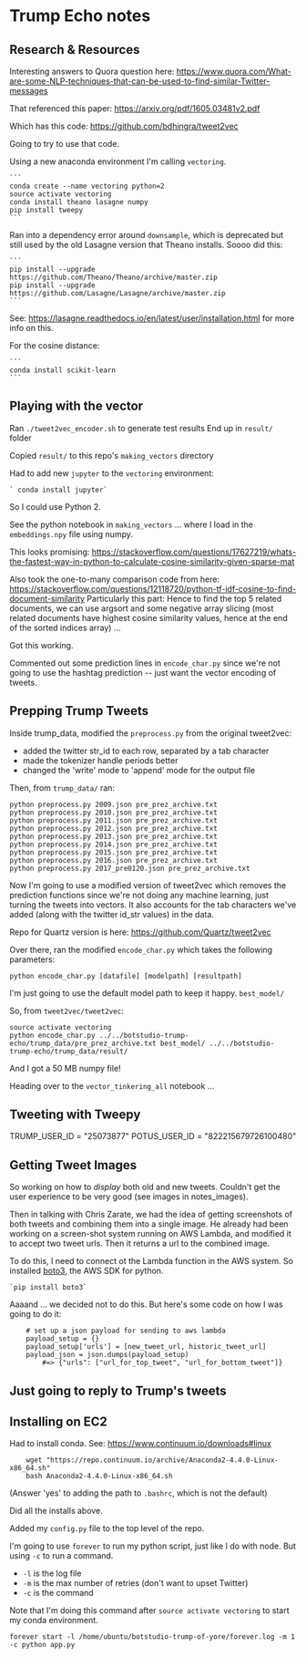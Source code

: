 # Trump Echo notes

## Research & Resources

Interesting answers to Quora question here: https://www.quora.com/What-are-some-NLP-techniques-that-can-be-used-to-find-similar-Twitter-messages

That referenced this paper: 
https://arxiv.org/pdf/1605.03481v2.pdf

Which has this code:
https://github.com/bdhingra/tweet2vec

Going to try to use that code.

Using a new anaconda environment I'm calling `vectoring`.

    ```
    conda create --name vectoring python=2
    source activate vectoring
    conda install theano lasagne numpy
    pip install tweepy
    ```

Ran into a dependency error around `downsample`, which is deprecated but still used by the old Lasagne version that Theano installs. Soooo did this:

    ```
    pip install --upgrade https://github.com/Theano/Theano/archive/master.zip
    pip install --upgrade https://github.com/Lasagne/Lasagne/archive/master.zip
    ```

See: https://lasagne.readthedocs.io/en/latest/user/installation.html for more info on this.

For the cosine distance:

    ```
    conda install scikit-learn
    ```


## Playing with the vector

Ran `./tweet2vec_encoder.sh` to generate test results
End up in `result/` folder

Copied `result/` to this repo's `making_vectors` directory 

Had to add new `jupyter` to the `vectoring` environment:

    ` conda install jupyter`
    
So I could use Python 2.

See the python notebook in `making_vectors` ... where I load in the `embeddings.npy` file using numpy.

This looks promising:
https://stackoverflow.com/questions/17627219/whats-the-fastest-way-in-python-to-calculate-cosine-similarity-given-sparse-mat


Also took the one-to-many comparison code from here: 
https://stackoverflow.com/questions/12118720/python-tf-idf-cosine-to-find-document-similarity
Particularly this part: 
    Hence to find the top 5 related documents, we can use argsort and some negative array slicing (most related documents have highest cosine similarity values, hence at the end of the sorted indices array) ...
    
Got this working.
    
Commented out some prediction lines in `encode_char.py` since we're not going to use the hashtag prediction -- just want the vector encoding of tweets.
    
## Prepping Trump Tweets

Inside trump_data, modified the `preprocess.py` from the original tweet2vec:

- added the twitter str_id to each row, separated by a tab character
- made the tokenizer handle periods better
- changed the 'write' mode to 'append' mode for the output file

Then, from `trump_data/` ran:

```
python preprocess.py 2009.json pre_prez_archive.txt
python preprocess.py 2010.json pre_prez_archive.txt
python preprocess.py 2011.json pre_prez_archive.txt
python preprocess.py 2012.json pre_prez_archive.txt
python preprocess.py 2013.json pre_prez_archive.txt
python preprocess.py 2014.json pre_prez_archive.txt
python preprocess.py 2015.json pre_prez_archive.txt
python preprocess.py 2016.json pre_prez_archive.txt
python preprocess.py 2017_pre0120.json pre_prez_archive.txt
```

Now I'm going to use a modified version of tweet2vec which removes the prediction functions since we're not doing any machine learning, just turning the tweets into vectors. It also accounts for the tab characters we've added (along with the twitter id_str values) in the data.

Repo for Quartz version is here: https://github.com/Quartz/tweet2vec

Over there, ran the modified `encode_char.py` which takes the following parameters:

`python encode_char.py [datafile] [modelpath] [resultpath]`

I'm just going to use the default model path to keep it happy. `best_model/`

So, from `tweet2vec/tweet2vec`:

```
source activate vectoring
python encode_char.py ../../botstudio-trump-echo/trump_data/pre_prez_archive.txt best_model/ ../../botstudio-trump-echo/trump_data/result/
```

And I got a 50 MB numpy file!

Heading over to the `vector_tinkering_all` notebook ...

## Tweeting with Tweepy

TRUMP_USER_ID = "25073877"
POTUS_USER_ID = "822215679726100480"

## Getting Tweet Images

So working on how to *display* both old and new tweets. Couldn't get the user experience to be very good (see images in notes_images).

Then in talking with Chris Zarate, we had the idea of getting screenshots of both tweets and combining them into a single image. He already had been working on a screen-shot system running on AWS Lambda, and modified it to accept two tweet urls. Then it returns a url to the combined image.

To do this, I need to connect ot the Lambda function in the AWS system. So installed [boto3](https://boto3.readthedocs.io/en/latest/guide/quickstart.html#installation), the AWS SDK for python.

    `pip install boto3`
    
Aaaand ... we decided not to do this. But here's some code on how I was going to do it:

```
    # set up a json payload for sending to aws lambda
    payload_setup = {}
    payload_setup['urls'] = [new_tweet_url, historic_tweet_url]
    payload_json = json.dumps(payload_setup)
        #=> {"urls": ["url_for_top_tweet", "url_for_bottom_tweet"]}
```

## Just going to reply to Trump's tweets

## Installing on EC2

Had to install conda. See: https://www.continuum.io/downloads#linux

```
    wget "https://repo.continuum.io/archive/Anaconda2-4.4.0-Linux-x86_64.sh"
    bash Anaconda2-4.4.0-Linux-x86_64.sh
```

(Answer 'yes' to adding the path to `.bashrc`, which is not the default)

Did all the installs above.

Added my `config.py` file to the top level of the repo.

I'm going to use `forever` to run my python script, just like I do with node. But using `-c` to run a command.
- `-l` is the log file
-  `-m` is the max number of retries (don't want to upset Twitter)
- `-c` is the command

Note that I'm doing this command after `source activate vectoring` to start my conda environment.


```
forever start -l /home/ubuntu/botstudio-trump-of-yore/forever.log -m 1 -c python app.py
```

